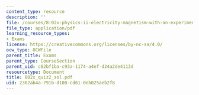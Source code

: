 ```yaml
---
content_type: resource
description: ''
file: /courses/8-02x-physics-ii-electricity-magnetism-with-an-experimental-focus-spring-2005/2362ab4a791bd108cd610eb025aeb2f8_802x_quiz2_sol.pdf
file_type: application/pdf
learning_resource_types:
- Exams
license: https://creativecommons.org/licenses/by-nc-sa/4.0/
ocw_type: OCWFile
parent_title: Exams
parent_type: CourseSection
parent_uid: c62bf1ba-c93a-1174-a4ef-d24a2de4113d
resourcetype: Document
title: 802x_quiz2_sol.pdf
uid: 2362ab4a-791b-d108-cd61-0eb025aeb2f8
---
```

